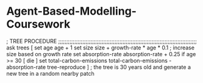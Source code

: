 # Agent-Based-Modelling-Coursework
 ; TREE PROCEDURE
  ;;;;;;;;;;;;;;;;;;;;;;;;;;;;;;;;;;;;;;;;;;;;;;;;;;;;;;;;;;;;;;;;;;;;;;;;;;;;;;;;;;;;;;
  ask trees [
    set age age + 1
    set size size + growth-rate * age * 0.1
    ; increase size based on growth rate
    set absorption-rate absorption-rate + 0.25
    if age >= 30 [
      die
    ]
    set total-carbon-emissions total-carbon-emissions - absorption-rate
    tree-reproduce
  ]
  ; the tree is 30 years old and generate a new tree in a random nearby patch
